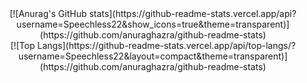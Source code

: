 <center>[![Anurag's GitHub stats](https://github-readme-stats.vercel.app/api?username=Speechless22&show_icons=true&theme=transparent)](https://github.com/anuraghazra/github-readme-stats)</center>  
<center>[![Top Langs](https://github-readme-stats.vercel.app/api/top-langs/?username=Speechless22&layout=compact&theme=transparent)](https://github.com/anuraghazra/github-readme-stats)</center>
